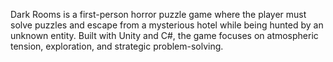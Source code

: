 Dark Rooms is a first-person horror puzzle game where the player must solve puzzles and escape from a mysterious hotel while being hunted by an unknown entity. Built with Unity and C#, the game focuses on atmospheric tension, exploration, and strategic problem-solving.
